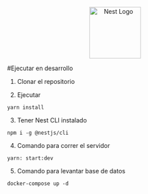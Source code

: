 <p align="center">
  <a href="http://nestjs.com/" target="blank"><img src="https://nestjs.com/img/logo-small.svg" width="120" alt="Nest Logo" /></a>
</p>

#Ejecutar en desarrollo

1. Clonar el repositorio

2. Ejecutar
```
yarn install
```
3. Tener Nest CLI instalado 
```
npm i -g @nestjs/cli
```
4. Comando para correr el servidor 
```
yarn: start:dev
```
5. Comando para levantar base de datos
```
docker-compose up -d
```